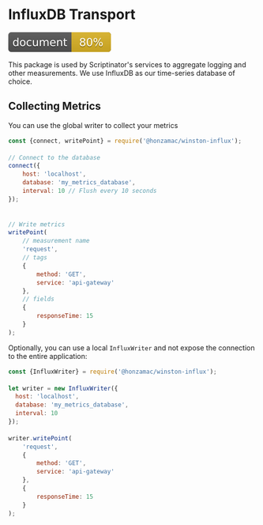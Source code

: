 # InfluxDB Transport
[![Documentation](./docs/badge.svg)](https://scriptinatorio.github.io/winston-influx/)

This package is used by Scriptinator's services to aggregate logging and other measurements. We use InfluxDB as our
time-series database of choice.

## Collecting Metrics

You can use the global writer to collect your metrics
```javascript
const {connect, writePoint} = require('@honzamac/winston-influx');

// Connect to the database
connect({ 
    host: 'localhost',
    database: 'my_metrics_database',
    interval: 10 // Flush every 10 seconds
});


// Write metrics
writePoint(
    // measurement name
    'request',
    // tags
    {
        method: 'GET',
        service: 'api-gateway'
    },
    // fields
    {
        responseTime: 15
    }
);

```

Optionally, you can use a local `InfluxWriter` and not expose the connection to the entire application:

```javascript
const {InfluxWriter} = require('@honzamac/winston-influx');

let writer = new InfluxWriter({ 
  host: 'localhost',
  database: 'my_metrics_database',
  interval: 10
});

writer.writePoint(
    'request',
    {
        method: 'GET',
        service: 'api-gateway'
    },
    {
        responseTime: 15
    }   
);
```
